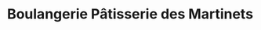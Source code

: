 ---
title: "Boulangerie Pâtisserie des Martinets"
url: /montataire/boulangerie-patisserie-des-martinets/
shop: Bäckerei
---